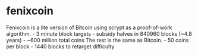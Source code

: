 # fenixcoin
Fenixcoin is a lite version of Bitcoin using scrypt as a proof-of-work algorithm. - 3 minute block targets - subsidy halves in 840960 blocks (~4.8 years) - ~600 million total coins  The rest is the same as Bitcoin. - 50 coins per block - 1440 blocks to retarget difficulty
